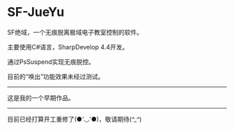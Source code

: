 # SF-JueYu
SF绝域，一个无痕脱离极域电子教室控制的软件。

主要使用C#语言，SharpDevelop 4.4开发。

通过PsSuspend实现无痕脱控。

目前的“唤出”功能效果未经过测试。


---

这是我的一个早期作品。

---

目前已经打算开工重修了(●'◡'●)，敬请期待(*^_^*)
